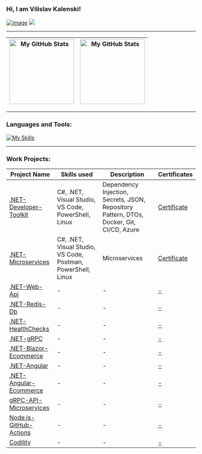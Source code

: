 ### Hi, I am Vilislav Kalenski!

<a href="https://www.linkedin.com/in/vilislav-kalenski/">![image](https://img.shields.io/badge/LinkedIn-0077B5?style=for-the-badge&logo=linkedin&logoColor=white)</a>
<a href="mailto:vilislavkalenski@gmail.com"><img src="https://img.shields.io/badge/gmail-%23D14836.svg?&style=for-the-badge&logo=gmail&logoColor=white" /></a>&nbsp;&nbsp;&nbsp;&nbsp;

---

|<img height="172em" alt="My GitHub Stats" src="https://github-readme-stats.vercel.app/api?username=vkalenski&show_icons=true&bg_color=00000000&hide_border=true&text_color=3498db&&count_private=true&include_all_commits=true" />|<img height="172em" alt="My GitHub Stats" src="https://github-readme-stats.vercel.app/api/top-langs/?username=vkalenski&langs_count=8&layout=compact&hide_border=true&bg_color=00000000&text_color=3498db&&count_private=true&include_all_commits=true" />|
|--|--|

---
  
<h3 align="left">Languages and Tools:</h3>

[![My Skills](https://skills.thijs.gg/icons?i=cs,dotnet,postgres,mongodb,redis,azure,kubernetes,docker,grafana,prometheus,git,github,githubactions,gitlab,visualstudio,vscode,postman,angular,js,html,css,powershell,linux)](https://skills.thijs.gg)

---

<!-- start work project section -->
<!-- <details> -->

<h3 align="left">Work Projects:</h3>

<table>
  <thead>
    <tr>
      <th>Project Name</th>
      <th>Skills used</th>
      <th>Description</th>
      <th>Certificates</th>
    </tr>
  </thead>
  <tbody>
    <tr>
      <td><a href='https://github.com/VKalenski/.NET-Developer-Toolkit'>.NET-Developer-Toolkit</a></td>
      <td>C#, .NET, Visual Studio, VS Code, PowerShell, Linux</td>
      <td>Dependency Injection, Secrets, JSON, Repository Pattern, DTOs, Docker, Git, CI/CD, Azure</td>
      <td><a href='https://github.com/VKalenski/.NET-Developer-Toolkit/blob/main/10_Certificate/Certificate.pdf'>Certificate</a></td>
    </tr>
    <tr>
      <td><a href='https://github.com/VKalenski/.NET-Microservices'>.NET-Microservices</a></td>
      <td>C#, .NET, Visual Studio, VS Code, Postman, PowerShell, Linux</td>
      <td>Microservices</td>
      <td><a href='https://github.com/VKalenski/.NET-Microservices/blob/main/Certificate.pdf'>Certificate</a></td>
    </tr>
    <tr>
      <td><a href='https://github.com/VKalenski/.NET-Web-Api'>.NET-Web-Api</a></td>
      <td>-</td>
      <td>-</td>
      <td><a href='-'>-</a></td>
    </tr>
    <tr>
      <td><a href='https://github.com/VKalenski/.NET-Redis-Db'>.NET-Redis-Db</a></td>
      <td>-</td>
      <td>-</td>
      <td><a href='-'>-</a></td>
    </tr>
    <tr>
      <td><a href='https://github.com/VKalenski/.NET-HealthChecks'>.NET-HealthChecks</a></td>
      <td>-</td>
      <td>-</td>
      <td><a href='-'>-</a></td>
    </tr>
    <tr>
      <td><a href='https://github.com/VKalenski/.NET-gRPC'>.NET-gRPC</a></td>
      <td>-</td>
      <td>-</td>
      <td><a href='-'>-</a></td>
    </tr>
    <tr>
      <td><a href='https://github.com/VKalenski/.NET-Blazor-Ecommerce'>.NET-Blazor-Ecommerce</a></td>
      <td>-</td>
      <td>-</td>
      <td><a href='-'>-</a></td>
    </tr>
    <tr>
      <td><a href='https://github.com/VKalenski/.NET-Angular'>.NET-Angular</a></td>
      <td>-</td>
      <td>-</td>
      <td><a href='-'>-</a></td>
    </tr>
    <tr>
      <td><a href='https://github.com/VKalenski/.NET-Angular-Ecommerce'>.NET-Angular-Ecommerce</a></td>
      <td>-</td>
      <td>-</td>
      <td><a href='-'>-</a></td>
    </tr>
    <tr>
      <td><a href='https://github.com/VKalenski/gRPC-API-Microservices'>gRPC-API-Microservices</a></td>
      <td>-</td>
      <td>-</td>
      <td><a href='-'>-</a></td>
    </tr>
    <tr>
      <td><a href='https://github.com/VKalenski/Node.js-GitHub-Actions'>Node.js-GitHub-Actions</a></td>
      <td>-</td>
      <td>-</td>
      <td><a href='-'>-</a></td>
    </tr>
    <tr>
      <td><a href='https://github.com/VKalenski/Codility'>Codility</a></td>
      <td>-</td>
      <td>-</td>
      <td><a href='-'>-</a></td>
    </tr>    
  </tbody>
</table>

<!--</details> -->
<!-- end work project section -->
